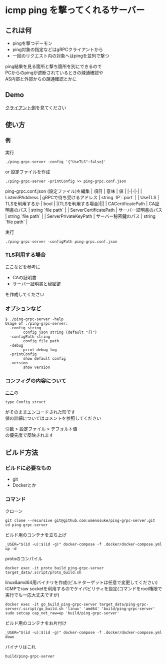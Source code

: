# icmp ping を撃ってくれるサーバー

## これは何

- pingを撃つデーモン
- ping対象の指定などはgRPCクライアントから
- 一回のリクエスト内の対象へはpingを並列で撃つ

ping結果を見る箇所と撃ち箇所を別にできるので<br>
PCからのpingが遮断されているときの疎通確認や<br>
AS内部と外部からの疎通確認とかに

## Demo

[クライアント側](https://github.com/umenosuke/ping-grpc-client)を見てください

## 使い方

### 例

実行
```
./ping-grpc-server -config '{"UseTLS":false}'
```


or 設定ファイルを作成
```
./ping-grpc-server -printConfig >> ping-grpc.conf.json
```

ping-grpc.conf.json (設定ファイル)を編集
| 項目 | 意味 | 値 |
|-|-|-|
| ListenIPAddress | gRPCで待ち受けるアドレス | string \`IP\`:\`port\` |
| UseTLS | TLSを利用するか | bool |
|(TLSを利用する場合)|||
| CACertificatePath | CA証明書のパス | string \`file path\` |
| ServerCertificatePath | サーバー証明書のパス | string \`file path\` |
| ServerPrivateKeyPath | サーバー秘密鍵のパス | string \`file path\` |

実行
```
./ping-grpc-server -configPath ping-grpc.conf.json
```

### TLS利用する場合

[ここ](https://github.com/umenosuke/x509helper)などを参考に

- CAの証明書
- サーバー証明書と秘密鍵

を作成してください

### オプションなど

```
$ ./ping-grpc-server -help
Usage of ./ping-grpc-server:
  -config string
        config json string (default "{}")
  -configPath string
        config file path
  -debug
        print debug log
  -printConfig
        show default config
  -version
        show version
```

### コンフィグの内容について
[ここ](https://github.com/umenosuke/ping-grpc-server/blob/master/src/config.go)の
```
type Config struct
```
がそのままエンコードされた形です<br>
値の詳細についてはコメントを参照してください

引数 > 設定ファイル > デフォルト値<br>
の優先度で反映されます

## ビルド方法

### ビルドに必要なもの

- git
- Dockerとか

### コマンド

クローン
```
git clone --recursive git@github.com:umenosuke/ping-grpc-server.git
cd ping-grpc-server
```

ビルド用のコンテナを立ち上げ
```
_USER="$(id -u):$(id -g)" docker-compose -f .docker/docker-compose.yml up -d
```

protoのコンパイル
```
docker exec -it proto_build_ping-grpc-server target_data/.script/proto_build.sh
```

linux&amd64用バイナリを作成(ビルドターゲットは任意で変更してください)<br>
ICMPでraw socketを利用するのでケイパビリティを設定(コマンドをroot権限で実行でも一応大丈夫ですが)
```
docker exec -it go_build_ping-grpc-server target_data/ping-grpc-server/.script/go_build.sh 'linux' 'amd64' 'build/ping-grpc-server'
sudo setcap cap_net_raw=ep 'build/ping-grpc-server'
```

ビルド用のコンテナをお片付け
```
_USER="$(id -u):$(id -g)" docker-compose -f .docker/docker-compose.yml down
```

バイナリはこれ

```
build/ping-grpc-server
```
